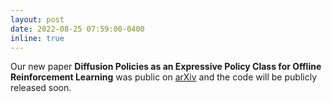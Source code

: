 ```yaml
---
layout: post
date: 2022-08-25 07:59:00-0400
inline: true
---
```


Our new paper **Diffusion Policies as an Expressive Policy Class for Offline Reinforcement Learning** was public on [arXiv](https://arxiv.org/abs/2208.06193) and the code will be publicly released soon.

